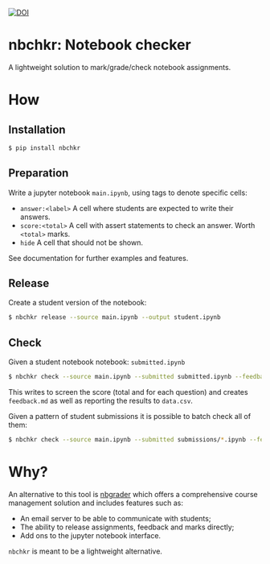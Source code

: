 [![DOI](https://zenodo.org/badge/DOI/10.5281/zenodo.3999365.svg)](https://doi.org/10.5281/zenodo.3999365)

# nbchkr: Notebook checker

A lightweight solution to mark/grade/check notebook assignments.

# How


## Installation


```bash
$ pip install nbchkr
```

## Preparation

Write a jupyter notebook `main.ipynb`, using tags to denote specific cells:

- `answer:<label>` A cell where students are expected to write their answers.
- `score:<total>` A cell with assert statements to check an answer. Worth
  `<total>` marks.
- `hide` A cell that should not be shown.

See documentation for further examples and features.

## Release

Create a student version of the notebook:

```bash
$ nbchkr release --source main.ipynb --output student.ipynb
```


## Check

Given a student notebook notebook: `submitted.ipynb`

```bash
$ nbchkr check --source main.ipynb --submitted submitted.ipynb --feedback_suffix -feedback.md --output data.csv
```

This writes to screen the score (total and for each question) and creates
`feedback.md` as well as reporting the results to `data.csv`.

Given a pattern of student submissions it is possible to batch
check all of them:

```bash
$ nbchkr check --source main.ipynb --submitted submissions/*.ipynb --feedback_suffix -feedback.md --output data.csv
```

# Why?

An alternative to this tool is
[nbgrader](https://nbgrader.readthedocs.io/en/stable/) which offers a
comprehensive course management solution and includes features such as:

- An email server to be able to communicate with students;
- The ability to release assignments, feedback and marks directly;
- Add ons to the jupyter notebook interface.

`nbchkr` is meant to be a lightweight alternative.

